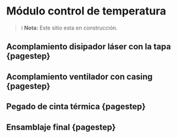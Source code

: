 # Módulo control de temperatura

>i **Nota:** Este sitio esta en construcción.

## Acomplamiento disipador láser con la tapa {pagestep}

## Acomplamiento ventilador con casing {pagestep}

## Pegado de cinta térmica {pagestep}

## Ensamblaje final {pagestep}

